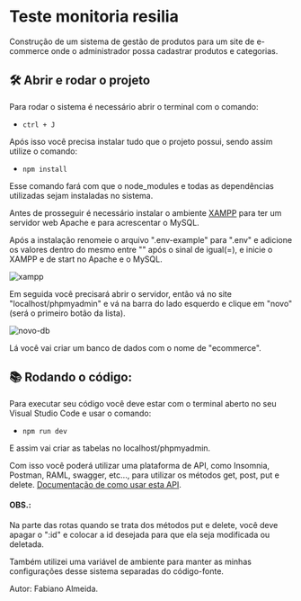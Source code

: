 # Teste monitoria resilia

Construção de um sistema de gestão de produtos para um site de e-commerce onde o
administrador possa cadastrar produtos e categorias.

## 🛠️ Abrir e rodar o projeto

Para rodar o sistema é necessário abrir o terminal com o comando: 

- `ctrl + J`

Após isso você precisa instalar tudo que o projeto possui, sendo assim utilize o comando:

- `npm install`

Esse comando fará com que o node_modules e todas as dependências utilizadas sejam instaladas no sistema. 

Antes de prosseguir é necessário instalar o ambiente [XAMPP](https://sourceforge.net/projects/xampp/files/XAMPP%20Windows/8.2.0/xampp-windows-x64-8.2.0-0-VS16-installer.exe) para ter um servidor web Apache e para acrescentar o MySQL.

Após a instalação renomeie o arquivo ".env-example" para ".env" e adicione os valores dentro do mesmo entre "" após o sinal de igual(=), e inicie o XAMPP e de start no Apache e o MySQL.

![xampp](https://user-images.githubusercontent.com/101716911/226075621-e8331c16-0158-4a7b-aa58-db336dedf7a4.png)

Em seguida você precisará abrir o servidor, então vá no site "localhost/phpmyadmin" e vá na barra do lado esquerdo e clique em "novo" (será o primeiro botão da lista).

![novo-db](https://user-images.githubusercontent.com/101716911/226075698-2226ed28-5bd4-496c-9cee-88d3c5aac3fc.png)

Lá você vai criar um banco de dados com o nome de "ecommerce". 

## 📚 Rodando o código:

Para executar seu código você deve estar com o terminal aberto no seu Visual Studio Code e usar o comando:

- `npm run dev`

E assim vai criar as tabelas no localhost/phpmyadmin. 

Com isso você poderá utilizar uma plataforma de API, como Insomnia, Postman, RAML, swagger, etc..., para utilizar os métodos get, post, put e delete.
[Documentação de como usar esta API](https://documenter.getpostman.com/view/26423040/2s93JzKzpA).

#### OBS.: 
Na parte das rotas quando se trata dos métodos put e delete, você deve apagar o ":id" e colocar a id desejada para que ela seja modificada ou deletada.

Também utilizei uma variável de ambiente para manter as minhas configurações desse sistema separadas do código-fonte.

Autor: Fabiano Almeida.
